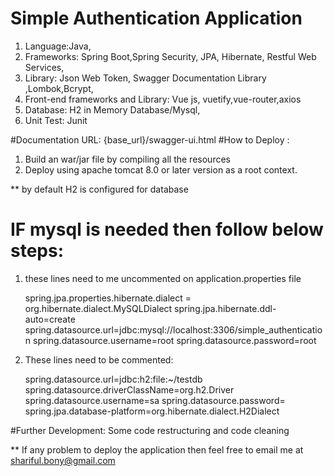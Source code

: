 # Simple Authentication Application
 1. Language:Java,
 2. Frameworks: Spring Boot,Spring Security, JPA, Hibernate, Restful Web Services,
 3. Library: Json Web Token, Swagger Documentation Library ,Lombok,Bcrypt,
 4. Front-end frameworks and  Library: Vue js, vuetify,vue-router,axios
 5. Database: H2 in Memory Database/Mysql, 
 6. Unit Test: Junit 
 
 
 #Documentation URL: {base_url}/swagger-ui.html
 #How to Deploy : 
 
 1. Build an war/jar file by compiling all the resources
 2. Deploy using apache tomcat 8.0 or later version as a root context.
 
 ** by default H2 is configured for database
  # IF mysql is needed  then follow below steps:
  1. these lines need to me uncommented on application.properties file
  
     spring.jpa.properties.hibernate.dialect = org.hibernate.dialect.MySQLDialect
     spring.jpa.hibernate.ddl-auto=create
     spring.datasource.url=jdbc:mysql://localhost:3306/simple_authentication
     spring.datasource.username=root
     spring.datasource.password=root
  
  2. These lines need to be commented: 
  
     spring.datasource.url=jdbc:h2:file:~/testdb
     spring.datasource.driverClassName=org.h2.Driver
     spring.datasource.username=sa
     spring.datasource.password=
     spring.jpa.database-platform=org.hibernate.dialect.H2Dialect
 
 
#Further Development: 
Some code restructuring and code cleaning
 
** If any problem to deploy the application then feel free to email me at shariful.bony@gmail.com
 
